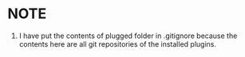 # NOTE
1. I have put the contents of plugged folder in .gitignore because the contents
    here are all git repositories of the installed plugins.
